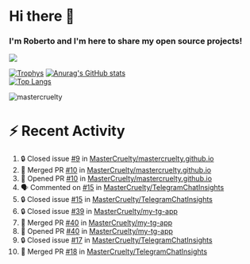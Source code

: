 # Hi there 👋
### I'm Roberto and I'm here to share my open source projects!

<img src="https://komarev.com/ghpvc/?username=mastercruelty&label=Profile views&color=0e75b6"><br>

[![Trophys](https://github-profile-trophy.vercel.app/?username=mastercruelty)](https://github.com/ryo-ma/github-profile-trophy)
[![Anurag's GitHub stats](https://github-readme-stats.vercel.app/api?username=mastercruelty&show_icons=true&theme=tokyonight)](https://github.com/anuraghazra/github-readme-stats)<br>
[![Top Langs](https://github-readme-stats.vercel.app/api/top-langs/?username=mastercruelty&langs_count=10&hide=jupyter%20notebook&exclude_repo=Alarm-project&layout=compact&theme=tokyonight)](https://github.com/anuraghazra/github-readme-stats)
<p><img align="center" src="https://github-readme-streak-stats.herokuapp.com/?user=mastercruelty&" alt="mastercruelty" /></p>

# :zap: Recent Activity
<!--START_SECTION:activity-->
1. 🔒 Closed issue [#9](https://github.com/MasterCruelty/mastercruelty.github.io/issues/9) in [MasterCruelty/mastercruelty.github.io](https://github.com/MasterCruelty/mastercruelty.github.io)
2. 🎉 Merged PR [#10](https://github.com/MasterCruelty/mastercruelty.github.io/pull/10) in [MasterCruelty/mastercruelty.github.io](https://github.com/MasterCruelty/mastercruelty.github.io)
3. 💪 Opened PR [#10](https://github.com/MasterCruelty/mastercruelty.github.io/pull/10) in [MasterCruelty/mastercruelty.github.io](https://github.com/MasterCruelty/mastercruelty.github.io)
4. 🗣 Commented on [#15](https://github.com/MasterCruelty/TelegramChatInsights/issues/15#issuecomment-2070907726) in [MasterCruelty/TelegramChatInsights](https://github.com/MasterCruelty/TelegramChatInsights)
5. 🔒 Closed issue [#15](https://github.com/MasterCruelty/TelegramChatInsights/issues/15) in [MasterCruelty/TelegramChatInsights](https://github.com/MasterCruelty/TelegramChatInsights)
6. 🔒 Closed issue [#39](https://github.com/MasterCruelty/my-tg-app/issues/39) in [MasterCruelty/my-tg-app](https://github.com/MasterCruelty/my-tg-app)
7. 🎉 Merged PR [#40](https://github.com/MasterCruelty/my-tg-app/pull/40) in [MasterCruelty/my-tg-app](https://github.com/MasterCruelty/my-tg-app)
8. 💪 Opened PR [#40](https://github.com/MasterCruelty/my-tg-app/pull/40) in [MasterCruelty/my-tg-app](https://github.com/MasterCruelty/my-tg-app)
9. 🔒 Closed issue [#17](https://github.com/MasterCruelty/TelegramChatInsights/issues/17) in [MasterCruelty/TelegramChatInsights](https://github.com/MasterCruelty/TelegramChatInsights)
10. 🎉 Merged PR [#18](https://github.com/MasterCruelty/TelegramChatInsights/pull/18) in [MasterCruelty/TelegramChatInsights](https://github.com/MasterCruelty/TelegramChatInsights)
<!--END_SECTION:activity-->
